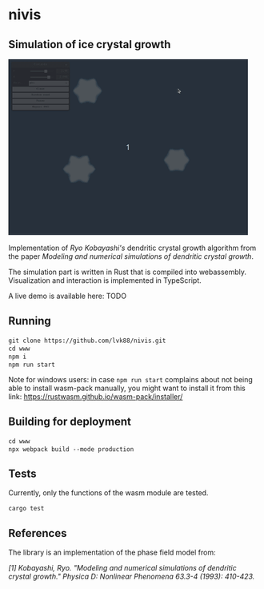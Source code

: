 # nivis
## Simulation of ice crystal growth 

![nivis](assets/nivis_demo.gif)

Implementation of _Ryo Kobayashi's_ dendritic crystal growth algorithm from the paper _Modeling and numerical simulations of dendritic crystal growth_.

The simulation part is written in Rust that is compiled into webassembly. Visualization and interaction is implemented in TypeScript.

A live demo is available here: TODO

## Running

```
git clone https://github.com/lvk88/nivis.git
cd www
npm i
npm run start
```

Note for windows users: in case `npm run start` complains about not being able to install wasm-pack manually, you might want to install it from this link:
https://rustwasm.github.io/wasm-pack/installer/

## Building for deployment

```
cd www
npx webpack build --mode production
```

## Tests

Currently, only the functions of the wasm module are tested.

```
cargo test
```

## References

The library is an implementation of the phase field model from:

_[1] Kobayashi, Ryo. "Modeling and numerical simulations of dendritic crystal growth." Physica D: Nonlinear Phenomena 63.3-4 (1993): 410-423._
